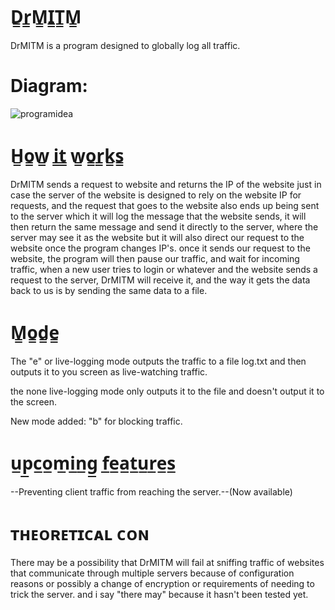 # D̳r̳M̳I̳T̳M̳
DrMITM is a program designed to globally log all traffic.

# Diagram:
![programidea](https://user-images.githubusercontent.com/42507604/51783887-7a7c5600-2106-11e9-81a1-1d693e69500b.png)

# H̳o̳w̳ i̳t̳ w̳o̳r̳k̳s̳
DrMITM sends a request to website and returns the IP of the website just in case the server of the website is designed to rely on the website IP for requests, and the request that goes to the website also ends up being sent to the server which it will log the message that the website sends, it will then return the same message and send it directly to the server, where the server may see it as the website but it will also direct our request to the website once the program changes IP's. once it sends our request to the website, the program will then pause our traffic, and wait for incoming traffic, when a new user tries to login or whatever and the website sends a request to the server, DrMITM will receive it, and the way it gets the data back to us is by sending the same data to a file.

# M̳o̳d̳e̳
The "e" or live-logging mode outputs the traffic to a file log.txt and then outputs it to you screen as live-watching traffic.

the none live-logging mode only outputs it to the file and doesn't output it to the screen.

New mode added: "b" for blocking traffic.

# u̲p̲c̲o̲m̲i̲n̲g̲ f̲e̲a̲t̲u̲r̲e̲s̲

--Preventing client traffic from reaching the server.--(Now available)

# ᴛʜᴇᴏʀᴇᴛɪᴄᴀʟ ᴄᴏɴ

There may be a possibility that DrMITM will fail at sniffing traffic of websites that communicate through multiple servers because of configuration reasons or possibly a change of encryption or requirements of needing to trick the server. and i say "there may" because it hasn't been tested yet.

